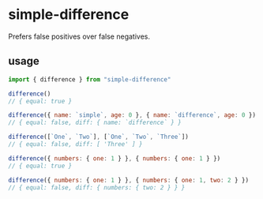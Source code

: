 # simple-difference

Prefers false positives over false negatives.

## usage

```javascript
import { difference } from "simple-difference"

difference()
// { equal: true }

difference({ name: `simple`, age: 0 }, { name: `difference`, age: 0 })
// { equal: false, diff: { name: `difference` } }

difference([`One`, `Two`], [`One`, `Two`, `Three`])
// { equal: false, diff: [ 'Three' ] }

difference({ numbers: { one: 1 } }, { numbers: { one: 1 } })
// { equal: true }

difference({ numbers: { one: 1 } }, { numbers: { one: 1, two: 2 } })
// { equal: false, diff: { numbers: { two: 2 } } }
```
